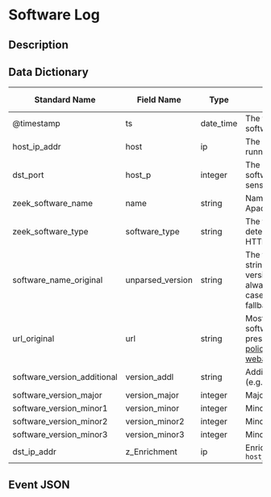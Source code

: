 # Software Log

## Description

## Data Dictionary

|	        Standard Name       	|            Field Name             |       	    Type            	|   	    Description          	|	     Sample Value           	|
|	-------------------------------	|	-------------------------------	|	-------------------------------	|	-------------------------------	|	-------------------------------	|
| @timestamp                  | ts               | date_time   | The time at which the software was detected                                                                                                                                                                    | `` |
| host_ip_addr                | host             | ip          | The IP address detected running the software                                                                                                                                                                   | `` |
| dst_port                    | host_p           | integer     | The port on which the software is running. Only sensible for server software                                                                                                                                   | `` |
| zeek_software_name          | name             | string      | Name of the software (e.g. Apache).                                                                                                                                                                            | `` |
| zeek_software_type          | software_type    | string      | The type of software detected (e.g. HTTP::SERVER).                                                                                                                                                             | `` |
| software_name_original      | unparsed_version | string      | The full unparsed version string found because the version parsing does not always work reliably in all cases and this acts as a fallback in the logs.                                                         | `` |
| url_original                | url              | string      | Most root URL where the software was discovered. present if [policy/protocols/http/detect-webapps.zeek](https://github.com/zeek/zeek/blob/master/scripts/policy/protocols/http/detect-webapps.zeek) is loaded. | `` |
| software_version_additional | version_addl     | string      | Additional version string (e.g. “beta42”).                                                                                                                                                                     | `` |
| software_version_major      | version_major    | integer     | Major version number.                                                                                                                                                                                          | `` |
| software_version_minor1     | version_minor    | integer     | Minor version number.                                                                                                                                                                                          | `` |
| software_version_minor2     | version_minor2   | integer     | Minor subversion number.                                                                                                                                                                                       | `` |
| software_version_minor3     | version_minor3   | integer     | Minor updates number.                                                                                                                                                                                          | `` |
| dst_ip_addr                 | z_Enrichment     | ip          | Enrichment copied from `host_ip_addr`                                                                                                                                                                          | `` |

## Event JSON

```json
```